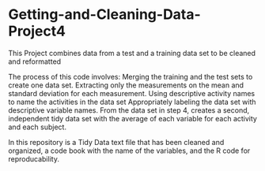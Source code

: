 # Getting-and-Cleaning-Data-Project4
This Project combines data from a test and a training data set to be cleaned and reformatted


The process of this code involves:
Merging the training and the test sets to create one data set.
Extracting only the measurements on the mean and standard deviation for each measurement.
Using descriptive activity names to name the activities in the data set
Appropriately labeling the data set with descriptive variable names.
From the data set in step 4, creates a second, independent tidy data set with the average of each variable for each activity and each subject.


In this repository is a Tidy Data text file that has been cleaned and organized, a code book with the name of the variables, and the R code for reproducability. 
